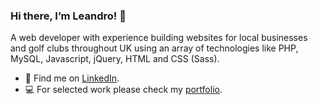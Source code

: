 ### Hi there, I’m Leandro! 👋

A web developer with experience building websites for local businesses and golf clubs throughout UK using an array of technologies like PHP, MySQL, Javascript, jQuery, HTML and CSS (Sass).

- :briefcase: Find me on [LinkedIn](https://www.linkedin.com/in/leandrodalmolin).
- :computer: For selected work please check my [portfolio](https://leandrodev.netlify.app/).
